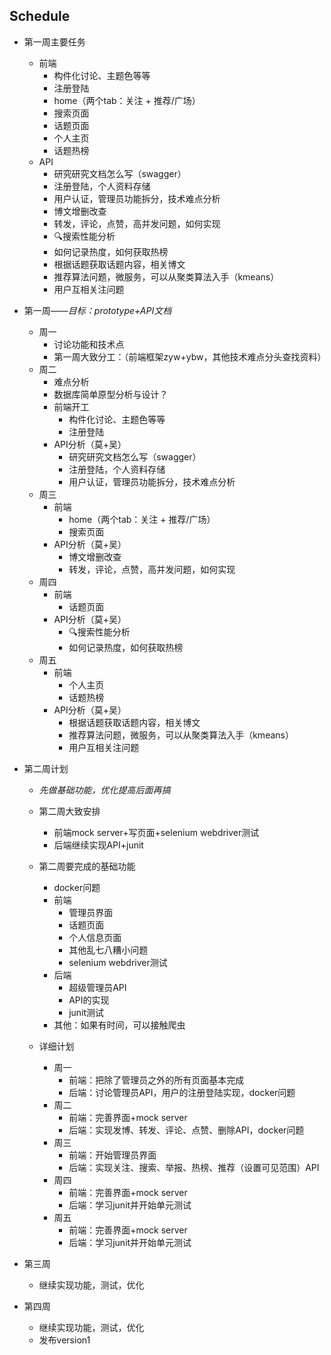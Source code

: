 ## Schedule

- 第一周主要任务
  - 前端
    - 构件化讨论、主题色等等
    - 注册登陆
    - home（两个tab：关注 + 推荐/广场）
    - 搜索页面
    - 话题页面
    - 个人主页
    - 话题热榜
  - API
    - 研究研究文档怎么写（swagger）
    - 注册登陆，个人资料存储
    - 用户认证，管理员功能拆分，技术难点分析
    - 博文增删改查
    - 转发，评论，点赞，高并发问题，如何实现
    - 🔍搜索性能分析
    - 如何记录热度，如何获取热榜
    - 根据话题获取话题内容，相关博文
    - 推荐算法问题，微服务，可以从聚类算法入手（kmeans）
    - 用户互相关注问题
- 第一周——*目标：prototype+API文档*
  - 周一
    - 讨论功能和技术点
    - 第一周大致分工：（前端框架zyw+ybw，其他技术难点分头查找资料）
  - 周二
    - 难点分析
    - 数据库简单原型分析与设计？
    - 前端开工
      - 构件化讨论、主题色等等
      - 注册登陆
    - API分析（莫+吴）
      - 研究研究文档怎么写（swagger）
      - 注册登陆，个人资料存储
      - 用户认证，管理员功能拆分，技术难点分析
  - 周三
    - 前端
      - home（两个tab：关注 + 推荐/广场）
      - 搜索页面
    - API分析（莫+吴）
      - 博文增删改查
      - 转发，评论，点赞，高并发问题，如何实现
  - 周四
    - 前端
      - 话题页面
    - API分析（莫+吴）
      - 🔍搜索性能分析
      - 如何记录热度，如何获取热榜
  - 周五
    - 前端
      - 个人主页
      - 话题热榜
    - API分析（莫+吴）
      - 根据话题获取话题内容，相关博文
      - 推荐算法问题，微服务，可以从聚类算法入手（kmeans）
      - 用户互相关注问题

- 第二周计划
  - *先做基础功能，优化提高后面再搞*
  - 第二周大致安排
    - 前端mock server+写页面+selenium webdriver测试
    - 后端继续实现API+junit

  - 第二周要完成的基础功能
    - docker问题
    - 前端
      - 管理员界面
      - 话题页面
      - 个人信息页面
      - 其他乱七八糟小问题
      - selenium webdriver测试
    - 后端
      - 超级管理员API
      - API的实现
      - junit测试
    - 其他：如果有时间，可以接触爬虫

  - 详细计划
    - 周一
      - 前端：把除了管理员之外的所有页面基本完成
      - 后端：讨论管理员API，用户的注册登陆实现，docker问题
    - 周二
      - 前端：完善界面+mock server
      - 后端：实现发博、转发、评论、点赞、删除API，docker问题
    - 周三
      - 前端：开始管理员界面
      - 后端：实现关注、搜索、举报、热榜、推荐（设置可见范围）API
    - 周四
      - 前端：完善界面+mock server
      - 后端：学习junit并开始单元测试
    - 周五
      - 前端：完善界面+mock server
      - 后端：学习junit并开始单元测试



- 第三周
  - 继续实现功能，测试，优化
- 第四周
  - 继续实现功能，测试，优化
  - 发布version1